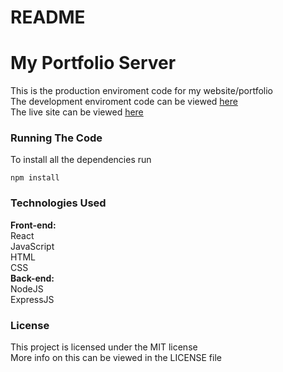 <h1>README</h1>
<h1>My Portfolio Server</h1>

This is the production enviroment code for my website/portfolio<br/>
The development enviroment code can be viewed <a href="https://github.com/TYohoJr/myPortfolio">here</a><br/>
The live site can be viewed <a href="http://www.thomas-yoho.com/">here</a>

<h3>Running The Code</h3>

To install all the dependencies run
```
npm install
```

<h3>Technologies Used</h3>
<b>Front-end:</b><br/>
    React<br/>
    JavaScript<br/>
    HTML<br/>
    CSS<br/>
<b>Back-end:</b><br/>
    NodeJS<br/>
    ExpressJS

<h3>License</h3>
This project is licensed under the MIT license<br/>
More info on this can be viewed in the LICENSE file
